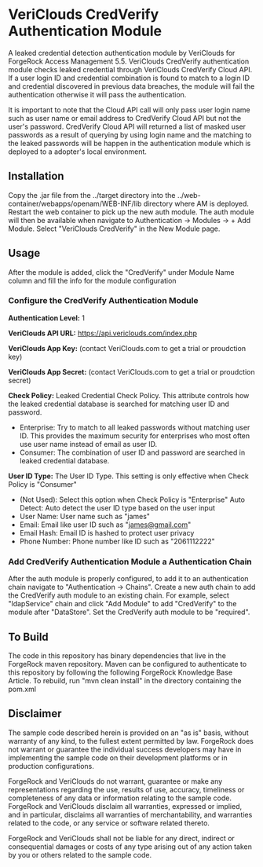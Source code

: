# VeriClouds CredVerify Authentication Module

A leaked credential detection authentication module by VeriClouds for ForgeRock Access Management 5.5. VeriClouds CredVerify authentication module checks leaked credential through VeriClouds CredVerify Cloud API. If a user login ID and credential combination is found to match to a login ID and credential discovered in previous data breaches, the module will fail the authentication otherwise it will pass the authentication.

It is important to note that the Cloud API call will only pass user login name such as user name or email address to CredVerify Cloud API but not the user's password. CredVerify Cloud API will returned a list of masked user passwords as a result of querying by using login name and the matching to the leaked passwords will be happen in the authentication module which is deployed to a adopter's local environment.

## Installation
Copy the .jar file from the ../target directory into the ../web-container/webapps/openam/WEB-INF/lib directory where AM is deployed. Restart the web container to pick up the new auth module. The auth module will then be available when navigate to Authentication -> Modules -> + Add Module. Select "VeriClouds CredVerify" in the New Module page.

## Usage
After the module is added, click the "CredVerify" under Module Name column and fill the info for the module configuration

### Configure the CredVerify Authentication Module
**Authentication Level:** 1

**VeriClouds API URL:** https://api.vericlouds.com/index.php

**VeriClouds App Key:** (contact VeriClouds.com to get a trial or proudction key)

**VeriClouds App Secret:** (contact VeriClouds.com to get a trial or proudction secret)

**Check Policy:** Leaked Credential Check Policy. This attribute controls how the leaked credential database is searched for matching user ID and password.

* Enterprise: Try to match to all leaked passwords without matching user ID. This provides the maximum security for enterprises who most often use user name instead of email as user ID.
* Consumer: The combination of user ID and password are searched in leaked credential database.

**User ID Type:** The User ID Type. This setting is only effective when Check Policy is "Consumer"

* (Not Used): Select this option when Check Policy is "Enterprise"
Auto Detect: Auto detect the user ID type based on the user input
* User Name: User name such as "james"
* Email: Email like user ID such as "james@gmail.com"
* Email Hash: Email ID is hashed to protect user privacy
* Phone Number: Phone number like ID such as "2061112222"

### Add CredVerify Authentication Module a Authentication Chain
After the auth module is properly configured, to add it to an authentication chain navigate to "Authentication -> Chains". Create a new auth chain to add the CredVerify auth module to an existing chain. For example, select "ldapService" chain and click "Add Module" to add "CredVerify" to the module after "DataStore". Set the CredVerify auth module to be "required".


## To Build
The code in this repository has binary dependencies that live in the ForgeRock maven repository. Maven can be configured to authenticate to this repository by following the following ForgeRock Knowledge Base Article. To rebuild, run "mvn clean install" in the directory containing the pom.xml

## Disclaimer
The sample code described herein is provided on an "as is" basis, without warranty of any kind, to the fullest extent permitted by law. ForgeRock does not warrant or guarantee the individual success developers may have in implementing the sample code on their development platforms or in production configurations.

ForgeRock and VeriClouds do not warrant, guarantee or make any representations regarding the use, results of use, accuracy, timeliness or completeness of any data or information relating to the sample code. ForgeRock and VeriClouds disclaim all warranties, expressed or implied, and in particular, disclaims all warranties of merchantability, and warranties related to the code, or any service or software related thereto.

ForgeRock and VeriClouds shall not be liable for any direct, indirect or consequential damages or costs of any type arising out of any action taken by you or others related to the sample code.
